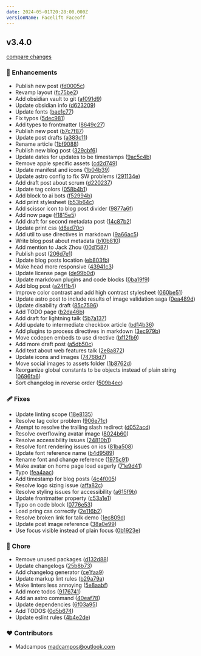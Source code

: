 ```yaml
---
date: 2024-05-01T20:28:00.000Z
versionName: Facelift Faceoff
---
```


## v3.4.0

[compare changes](https://github.com/madcampos/madcampos.github.io/compare/v3.4.0...v3.5.0)

### 🚀 Enhancements

- Publish new post ([fd0005c](https://github.com/madcampos/madcampos.github.io/commit/fd0005c))
- Revamp layout ([fc75be2](https://github.com/madcampos/madcampos.github.io/commit/fc75be2))
- Add obsidian vault to git ([af091d9](https://github.com/madcampos/madcampos.github.io/commit/af091d9))
- Update obsidian info ([d623209](https://github.com/madcampos/madcampos.github.io/commit/d623209))
- Update fonts ([bae1c77](https://github.com/madcampos/madcampos.github.io/commit/bae1c77))
- Fix typos ([5dec981](https://github.com/madcampos/madcampos.github.io/commit/5dec981))
- Add types to frontmatter ([8649c27](https://github.com/madcampos/madcampos.github.io/commit/8649c27))
- Publish new post ([b7c7f87](https://github.com/madcampos/madcampos.github.io/commit/b7c7f87))
- Update post drafts ([a383c11](https://github.com/madcampos/madcampos.github.io/commit/a383c11))
- Rename article ([1bf9088](https://github.com/madcampos/madcampos.github.io/commit/1bf9088))
- Publish new blog post ([329cbf6](https://github.com/madcampos/madcampos.github.io/commit/329cbf6))
- Update dates for updates to be timestamps ([9ac5c4b](https://github.com/madcampos/madcampos.github.io/commit/9ac5c4b))
- Remove apple specific assets ([cd2d749](https://github.com/madcampos/madcampos.github.io/commit/cd2d749))
- Update manifest and icons ([1b04b39](https://github.com/madcampos/madcampos.github.io/commit/1b04b39))
- Update astro config to fix SW problems ([291134e](https://github.com/madcampos/madcampos.github.io/commit/291134e))
- Add draft post about scrum ([d220237](https://github.com/madcampos/madcampos.github.io/commit/d220237))
- Update tag colors ([058b4b1](https://github.com/madcampos/madcampos.github.io/commit/058b4b1))
- Add block to ai bots ([f52994b](https://github.com/madcampos/madcampos.github.io/commit/f52994b))
- Add print stylesheet ([b53b64c](https://github.com/madcampos/madcampos.github.io/commit/b53b64c))
- Add scissor icon to blog post divider ([9877a6f](https://github.com/madcampos/madcampos.github.io/commit/9877a6f))
- Add now page ([f1815e5](https://github.com/madcampos/madcampos.github.io/commit/f1815e5))
- Add draft for second metadata post ([14c87b2](https://github.com/madcampos/madcampos.github.io/commit/14c87b2))
- Update print css ([d6ad70c](https://github.com/madcampos/madcampos.github.io/commit/d6ad70c))
- Add util to use directives in markdown ([9a66ac5](https://github.com/madcampos/madcampos.github.io/commit/9a66ac5))
- Write blog post about metadata ([b10b810](https://github.com/madcampos/madcampos.github.io/commit/b10b810))
- Add mention to Jack Zhou ([00d1587](https://github.com/madcampos/madcampos.github.io/commit/00d1587))
- Publish post ([206d7e1](https://github.com/madcampos/madcampos.github.io/commit/206d7e1))
- Update blog posts location ([eb803fb](https://github.com/madcampos/madcampos.github.io/commit/eb803fb))
- Make head more responsive ([43941c3](https://github.com/madcampos/madcampos.github.io/commit/43941c3))
- Update license page ([de99b0d](https://github.com/madcampos/madcampos.github.io/commit/de99b0d))
- Update markdown plugins and code blocks ([0ba19f9](https://github.com/madcampos/madcampos.github.io/commit/0ba19f9))
- Add blog post ([a24f1b4](https://github.com/madcampos/madcampos.github.io/commit/a24f1b4))
- Improve color contrast and add high contrast stylesheet ([060be51](https://github.com/madcampos/madcampos.github.io/commit/060be51))
- Update astro post to include results of image validation saga ([0ea489d](https://github.com/madcampos/madcampos.github.io/commit/0ea489d))
- Update disability draft ([85c7596](https://github.com/madcampos/madcampos.github.io/commit/85c7596))
- Add TODO page ([b2da46b](https://github.com/madcampos/madcampos.github.io/commit/b2da46b))
- Add draft for lightning talk ([5b7a137](https://github.com/madcampos/madcampos.github.io/commit/5b7a137))
- Add update to intermediate checkbox article ([bd14b36](https://github.com/madcampos/madcampos.github.io/commit/bd14b36))
- Add plugins to process directives in markdown ([3ec979b](https://github.com/madcampos/madcampos.github.io/commit/3ec979b))
- Move codepen embeds to use directive ([bf12fb9](https://github.com/madcampos/madcampos.github.io/commit/bf12fb9))
- Add more draft post ([a5db50c](https://github.com/madcampos/madcampos.github.io/commit/a5db50c))
- Add text about web features talk ([2e8a872](https://github.com/madcampos/madcampos.github.io/commit/2e8a872))
- Update icons and images ([74768d7](https://github.com/madcampos/madcampos.github.io/commit/74768d7))
- Move social images to assets folder ([1b8762d](https://github.com/madcampos/madcampos.github.io/commit/1b8762d))
- Reorganize global constants to be objects instead of plain string ([0696fa6](https://github.com/madcampos/madcampos.github.io/commit/0696fa6))
- Sort changelog in reverse order ([509b4ec](https://github.com/madcampos/madcampos.github.io/commit/509b4ec))

### 🩹 Fixes

- Update linting scope ([18e8135](https://github.com/madcampos/madcampos.github.io/commit/18e8135))
- Resolve tag color problem ([906e71c](https://github.com/madcampos/madcampos.github.io/commit/906e71c))
- Atempt to resolve the trailing slash redirect ([d052acd](https://github.com/madcampos/madcampos.github.io/commit/d052acd))
- Resolve overflowing avatar image ([8024b60](https://github.com/madcampos/madcampos.github.io/commit/8024b60))
- Resolve accessibility issues ([24810b1](https://github.com/madcampos/madcampos.github.io/commit/24810b1))
- Resolve font rendering issues on ios ([81ba508](https://github.com/madcampos/madcampos.github.io/commit/81ba508))
- Update font reference name ([b4d9589](https://github.com/madcampos/madcampos.github.io/commit/b4d9589))
- Rename font and change reference ([1975c91](https://github.com/madcampos/madcampos.github.io/commit/1975c91))
- Make avatar on home page load eagerly ([71e9d41](https://github.com/madcampos/madcampos.github.io/commit/71e9d41))
- Typo ([fea4aac](https://github.com/madcampos/madcampos.github.io/commit/fea4aac))
- Add timestamp for blog posts ([4c4f005](https://github.com/madcampos/madcampos.github.io/commit/4c4f005))
- Resolve logo sizing issue ([affa82c](https://github.com/madcampos/madcampos.github.io/commit/affa82c))
- Resolve styling issues for accessibility ([a615f9b](https://github.com/madcampos/madcampos.github.io/commit/a615f9b))
- Update frontmatter property ([c53a1e1](https://github.com/madcampos/madcampos.github.io/commit/c53a1e1))
- Typo on code block ([0776e53](https://github.com/madcampos/madcampos.github.io/commit/0776e53))
- Load pring css correctly ([2e116b2](https://github.com/madcampos/madcampos.github.io/commit/2e116b2))
- Resolve broken link for talk demo ([1ec809d](https://github.com/madcampos/madcampos.github.io/commit/1ec809d))
- Update post image reference ([38a0e99](https://github.com/madcampos/madcampos.github.io/commit/38a0e99))
- Use focus visible instead of plain focus ([0b1923e](https://github.com/madcampos/madcampos.github.io/commit/0b1923e))

### 🏡 Chore

- Remove unused packages ([d132d88](https://github.com/madcampos/madcampos.github.io/commit/d132d88))
- Update changelogs ([25b8b73](https://github.com/madcampos/madcampos.github.io/commit/25b8b73))
- Add changelog generator ([ce1faa9](https://github.com/madcampos/madcampos.github.io/commit/ce1faa9))
- Update markup lint rules ([b29a79a](https://github.com/madcampos/madcampos.github.io/commit/b29a79a))
- Make linters less annoying ([5e8aabf](https://github.com/madcampos/madcampos.github.io/commit/5e8aabf))
- Add more todos ([9176741](https://github.com/madcampos/madcampos.github.io/commit/9176741))
- Add an astro command ([40eaf78](https://github.com/madcampos/madcampos.github.io/commit/40eaf78))
- Update dependencies ([6f03a95](https://github.com/madcampos/madcampos.github.io/commit/6f03a95))
- Add TODOS ([0d5b674](https://github.com/madcampos/madcampos.github.io/commit/0d5b674))
- Update eslint rules ([4b4e2de](https://github.com/madcampos/madcampos.github.io/commit/4b4e2de))

### ❤️ Contributors

- Madcampos <madcampos@outlook.com>
